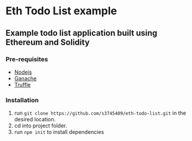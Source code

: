 # Eth Todo List example

## Example todo list application built using Ethereum and Solidity

### Pre-requisites
 - [Nodejs](https://nodejs.org/en/download/)
 - [Ganache](https://www.trufflesuite.com/ganache)
 - [Truffle]()

### Installation

 1. run  ```git clone https://github.com/s3745409/eth-todo-list.git``` in the desired location.
 2. cd into project folder. 
 3. run `npm init` to install dependencies